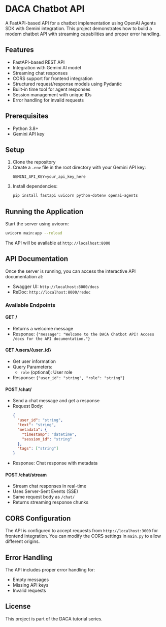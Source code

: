 # DACA Chatbot API

A FastAPI-based API for a chatbot implementation using OpenAI Agents SDK with Gemini integration. This project demonstrates how to build a modern chatbot API with streaming capabilities and proper error handling.

## Features

- FastAPI-based REST API
- Integration with Gemini AI model
- Streaming chat responses
- CORS support for frontend integration
- Structured request/response models using Pydantic
- Built-in time tool for agent responses
- Session management with unique IDs
- Error handling for invalid requests

## Prerequisites

- Python 3.8+
- Gemini API key

## Setup

1. Clone the repository
2. Create a `.env` file in the root directory with your Gemini API key:
   ```
   GEMINI_API_KEY=your_api_key_here
   ```
3. Install dependencies:
   ```bash
   pip install fastapi uvicorn python-dotenv openai-agents
   ```

## Running the Application

Start the server using uvicorn:

```bash
uvicorn main:app --reload
```

The API will be available at `http://localhost:8000`

## API Documentation

Once the server is running, you can access the interactive API documentation at:
- Swagger UI: `http://localhost:8000/docs`
- ReDoc: `http://localhost:8000/redoc`

### Available Endpoints

#### GET /
- Returns a welcome message
- Response: `{"message": "Welcome to the DACA Chatbot API! Access /docs for the API documentation."}`

#### GET /users/{user_id}
- Get user information
- Query Parameters:
  - `role` (optional): User role
- Response: `{"user_id": "string", "role": "string"}`

#### POST /chat/
- Send a chat message and get a response
- Request Body:
  ```json
  {
    "user_id": "string",
    "text": "string",
    "metadata": {
      "timestamp": "datetime",
      "session_id": "string"
    },
    "tags": ["string"]
  }
  ```
- Response: Chat response with metadata

#### POST /chat/stream
- Stream chat responses in real-time
- Uses Server-Sent Events (SSE)
- Same request body as `/chat/`
- Returns streaming response chunks

## CORS Configuration

The API is configured to accept requests from `http://localhost:3000` for frontend integration. You can modify the CORS settings in `main.py` to allow different origins.

## Error Handling

The API includes proper error handling for:
- Empty messages
- Missing API keys
- Invalid requests

## License

This project is part of the DACA tutorial series.
